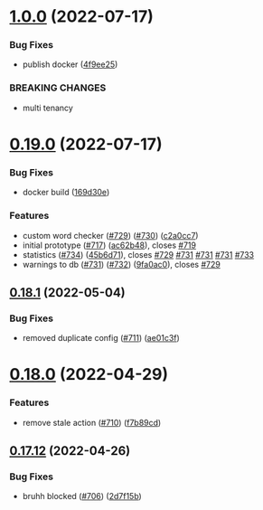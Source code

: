 # [1.0.0](https://github.com/EddieHubCommunity/EddieBot/compare/v0.19.0...v1.0.0) (2022-07-17)


### Bug Fixes

* publish docker ([4f9ee25](https://github.com/EddieHubCommunity/EddieBot/commit/4f9ee2563601088d6a7c8c468820f6eae185d59b))


### BREAKING CHANGES

* multi tenancy



# [0.19.0](https://github.com/EddieHubCommunity/EddieBot/compare/v0.18.1...v0.19.0) (2022-07-17)


### Bug Fixes

* docker build ([169d30e](https://github.com/EddieHubCommunity/EddieBot/commit/169d30e3367735f11b49ff3599c5f91982b6be7e))


### Features

* custom word checker ([#729](https://github.com/EddieHubCommunity/EddieBot/issues/729)) ([#730](https://github.com/EddieHubCommunity/EddieBot/issues/730)) ([c2a0cc7](https://github.com/EddieHubCommunity/EddieBot/commit/c2a0cc73e1f4b1b587a92903ad619342d2306f83))
* initial prototype ([#717](https://github.com/EddieHubCommunity/EddieBot/issues/717)) ([ac62b48](https://github.com/EddieHubCommunity/EddieBot/commit/ac62b485b0790fbcddbb28fe55311f6192ed3f56)), closes [#719](https://github.com/EddieHubCommunity/EddieBot/issues/719)
* statistics ([#734](https://github.com/EddieHubCommunity/EddieBot/issues/734)) ([45b6d71](https://github.com/EddieHubCommunity/EddieBot/commit/45b6d71203a0e826ca597e2dbd7e26c37a605195)), closes [#729](https://github.com/EddieHubCommunity/EddieBot/issues/729) [#731](https://github.com/EddieHubCommunity/EddieBot/issues/731) [#731](https://github.com/EddieHubCommunity/EddieBot/issues/731) [#731](https://github.com/EddieHubCommunity/EddieBot/issues/731) [#733](https://github.com/EddieHubCommunity/EddieBot/issues/733)
* warnings to db ([#731](https://github.com/EddieHubCommunity/EddieBot/issues/731)) ([#732](https://github.com/EddieHubCommunity/EddieBot/issues/732)) ([9fa0ac0](https://github.com/EddieHubCommunity/EddieBot/commit/9fa0ac0f6faebbe9a344ba42518c6ce93cc563d2)), closes [#729](https://github.com/EddieHubCommunity/EddieBot/issues/729)



## [0.18.1](https://github.com/EddieHubCommunity/EddieBot/compare/v0.18.0...v0.18.1) (2022-05-04)


### Bug Fixes

* removed duplicate config ([#711](https://github.com/EddieHubCommunity/EddieBot/issues/711)) ([ae01c3f](https://github.com/EddieHubCommunity/EddieBot/commit/ae01c3f8803814cdca0b74881c1237b70281f7ac))



# [0.18.0](https://github.com/EddieHubCommunity/EddieBot/compare/v0.17.12...v0.18.0) (2022-04-29)


### Features

* remove stale action ([#710](https://github.com/EddieHubCommunity/EddieBot/issues/710)) ([f7b89cd](https://github.com/EddieHubCommunity/EddieBot/commit/f7b89cd2061259553033ba5b439fcbb3f555528b))



## [0.17.12](https://github.com/EddieHubCommunity/EddieBot/compare/v0.17.11...v0.17.12) (2022-04-26)


### Bug Fixes

* bruhh blocked ([#706](https://github.com/EddieHubCommunity/EddieBot/issues/706)) ([2d7f15b](https://github.com/EddieHubCommunity/EddieBot/commit/2d7f15bd94730be83cf84e0420cc53bf96787c32))



